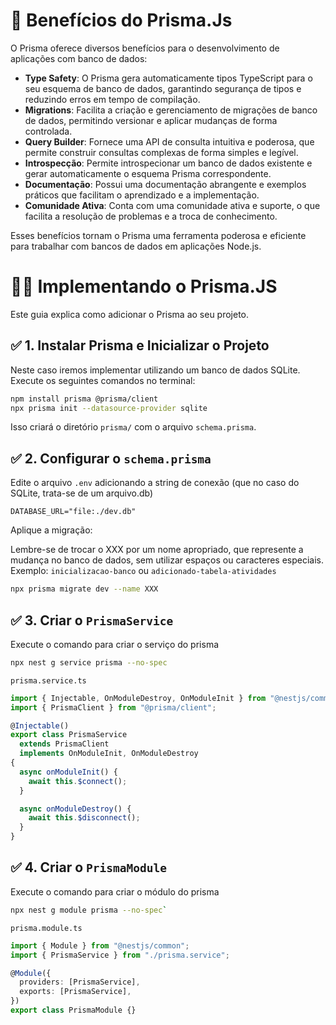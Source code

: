 # 📌 Benefícios do Prisma.Js

O Prisma oferece diversos benefícios para o desenvolvimento de aplicações com banco de dados:

- **Type Safety**: O Prisma gera automaticamente tipos TypeScript para o seu esquema de banco de dados, garantindo segurança de tipos e reduzindo erros em tempo de compilação.
- **Migrations**: Facilita a criação e gerenciamento de migrações de banco de dados, permitindo versionar e aplicar mudanças de forma controlada.
- **Query Builder**: Fornece uma API de consulta intuitiva e poderosa, que permite construir consultas complexas de forma simples e legível.
- **Introspecção**: Permite introspecionar um banco de dados existente e gerar automaticamente o esquema Prisma correspondente.
- **Documentação**: Possui uma documentação abrangente e exemplos práticos que facilitam o aprendizado e a implementação.
- **Comunidade Ativa**: Conta com uma comunidade ativa e suporte, o que facilita a resolução de problemas e a troca de conhecimento.

Esses benefícios tornam o Prisma uma ferramenta poderosa e eficiente para trabalhar com bancos de dados em aplicações Node.js.

# 🧑‍💻 Implementando o Prisma.JS

Este guia explica como adicionar o Prisma ao seu projeto.

## ✅ 1. Instalar Prisma e Inicializar o Projeto

Neste caso iremos implementar utilizando um banco de dados SQLite.
Execute os seguintes comandos no terminal:

```bash
npm install prisma @prisma/client
npx prisma init --datasource-provider sqlite
```

Isso criará o diretório `prisma/` com o arquivo `schema.prisma`.

## ✅ 2. Configurar o `schema.prisma`

Edite o arquivo `.env` adicionando a string de conexão (que no caso do SQLite, trata-se de um arquivo.db)

```env
DATABASE_URL="file:./dev.db"
```

Aplique a migração:

Lembre-se de trocar o XXX por um nome apropriado, que represente a mudança no banco de dados, sem utilizar espaços ou caracteres especiais. Exemplo: `inicializacao-banco` ou `adicionado-tabela-atividades`

```bash
npx prisma migrate dev --name XXX
```

## ✅ 3. Criar o `PrismaService`

Execute o comando para criar o serviço do prisma

```bash
npx nest g service prisma --no-spec
```

`prisma.service.ts`

```typescript
import { Injectable, OnModuleDestroy, OnModuleInit } from "@nestjs/common";
import { PrismaClient } from "@prisma/client";

@Injectable()
export class PrismaService
  extends PrismaClient
  implements OnModuleInit, OnModuleDestroy
{
  async onModuleInit() {
    await this.$connect();
  }

  async onModuleDestroy() {
    await this.$disconnect();
  }
}
```

## ✅ 4. Criar o `PrismaModule`

Execute o comando para criar o módulo do prisma

```bash
npx nest g module prisma --no-spec`
```

`prisma.module.ts`

```typescript
import { Module } from "@nestjs/common";
import { PrismaService } from "./prisma.service";

@Module({
  providers: [PrismaService],
  exports: [PrismaService],
})
export class PrismaModule {}
```
